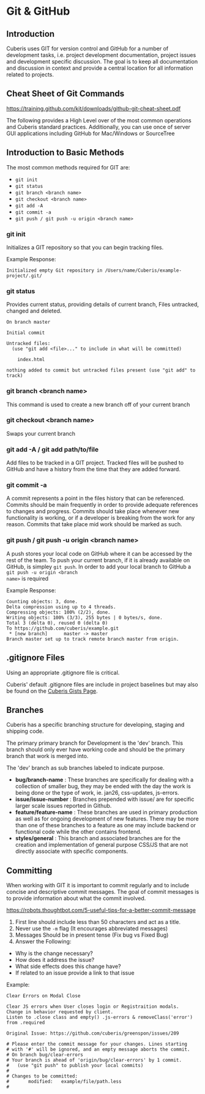 <h1 class="page-title">
  Git & GitHub
</h1>

## Introduction

Cuberis uses GIT for version control and GitHub for a number of development tasks, i.e. project development documentation, project issues and development specific discussion. The goal is to keep all documentation and discussion in context and provide a central location for all information related to  projects.

## Cheat Sheet of Git Commands

https://training.github.com/kit/downloads/github-git-cheat-sheet.pdf

The following provides a High Level over of the most common operations and Cuberis standard practices. Additionally, you can use once of server GUI applications including GitHub for Mac/Windows or SourceTree

## Introduction to Basic Methods

The most common methods required for GIT are:

* `git init`
* `git status`
* `git branch <branch name>`
* `git checkout <branch name>`
* `git add -A`
* `git commit -a`
* `git push / git push -u origin <branch name>`

### git init

Initializes a GIT repository so that you can begin tracking files.

Example Response:

```shell
Initialized empty Git repository in /Users/name/Cuberis/example-project/.git/
```

### git status

Provides current status, providing details of current branch, Files untracked, changed and deleted.

```shell
On branch master

Initial commit

Untracked files:
  (use "git add <file>..." to include in what will be committed)

	index.html

nothing added to commit but untracked files present (use "git add" to track)
```

### git branch &lt;branch name&gt;

This command is used to create a new branch off of your current branch

### git checkout &lt;branch name&gt;

Swaps your current branch

### git add -A / git add path/to/file

Add files to be tracked in a GIT project. Tracked files will be pushed to GitHub and have a history from the time that they are added forward.

### git commit -a

A commit represents a point in the files history that can be referenced. Commits should be main frequently in order to provide adequate references to changes and progress. Commits should take place whenever new functionality is working, or if a developer is breaking from the work for any reason. Commits that take place mid work should be marked as such.

### git push / git push -u origin &lt;branch name&gt;

A push stores your local code on GitHub where it can be accessed by the rest of the team. To push your current branch, if it is already available on GitHub, is simpley <code>git push</code>. In order to add your local branch to GitHub a <code>git push -u origin &lt;branch name&gt;</code> is required

Example Response:

```shell
Counting objects: 3, done.
Delta compression using up to 4 threads.
Compressing objects: 100% (2/2), done.
Writing objects: 100% (3/3), 255 bytes | 0 bytes/s, done.
Total 3 (delta 0), reused 0 (delta 0)
To https://github.com/cuberis/example.git
 * [new branch]      master -> master
Branch master set up to track remote branch master from origin.
```


## .gitignore Files

Using an appropriate .gitignore file is critical.

Cuberis' default .gitignore files are include in project baselines but may also be found on the  [Cuberis Gists Page](https://gist.github.com/cuberis).

## Branches

Cuberis has a specific branching structure for developing, staging and shipping code.

The primary primary branch for Development is the 'dev' branch. This branch should only ever have working code and should be the primary branch that work is merged into.

The 'dev' branch as sub branches labeled to indicate purpose.
- **bug/branch-name** : These branches are specifically for dealing with a collection of smaller bug, they may be ended with the day the work is being done or the type of work, ie. jan26, css-updates, js-errors.
- **issue/issue-number** : Branches prepended with issue/ are for specific larger scale issues reported in Github.
- **feature/feature-name** : These branches are used in primary production as well as for ongoing development of new features. There may be more than one of these branches to a feature as one may include backend or functional code while the other contains frontend.
- **styles/general** : This branch and associated branches are for the creation and implementation of general purpose CSS/JS that are not directly associate with specific components.

## Committing

When working with GIT it is important to commit regularly and to include concise and descriptive commit messages. The goal of commit messages is to provide information about what the commit involved.

https://robots.thoughtbot.com/5-useful-tips-for-a-better-commit-message

1. First line should include less than 50 characters and act as a title.
2. Never use the <code>-m</code> flag (It encourages abbreviated messages)
3. Messages Should be in present tense (Fix bug vs Fixed Bug)
4. Answer the Following:
  * Why is the change necessary?
  * How does it address the issue?
  * What side effects does this change have?
  * If related to an issue provide a link to that issue

Example:

```shell
Clear Errors on Modal Close

Clear JS errors when User closes login or Registraition modals.
Change in behavior requested by client.
Listen to .close class and empty() .js-errors & removeClass('error') from .required

Original Issue: https://github.com/cuberis/greenspon/issues/209

# Please enter the commit message for your changes. Lines starting
# with '#' will be ignored, and an empty message aborts the commit.
# On branch bug/clear-errors
# Your branch is ahead of 'origin/bug/clear-errors' by 1 commit.
#   (use "git push" to publish your local commits)
#
# Changes to be committed:
#       modified:   example/file/path.less
#
```

